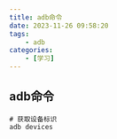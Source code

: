 ```yaml
---
title: adb命令
date: 2023-11-26 09:58:20
tags:
    - adb
categories:
    - [学习]
---
```


## adb命令

```shell
# 获取设备标识
adb devices
```
